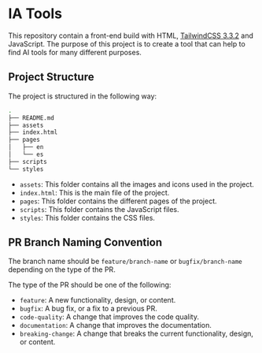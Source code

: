 # IA Tools

This repository contain a front-end build with HTML, [TailwindCSS 3.3.2](https://cdn.tailwindcss.com/3.3.2) and JavaScript. The purpose of this project is to create a tool that can help to find AI tools for many different purposes.

## Project Structure

The project is structured in the following way:

```bash
.
├── README.md
├── assets
├── index.html
├── pages
│   ├── en
│   └── es
├── scripts
└── styles
```

- `assets`: This folder contains all the images and icons used in the project.
- `index.html`: This is the main file of the project.
- `pages`: This folder contains the different pages of the project.
- `scripts`: This folder contains the JavaScript files.
- `styles`: This folder contains the CSS files.

## PR Branch Naming Convention

The branch name should be `feature/branch-name` or `bugfix/branch-name` depending on the type of the PR.

The type of the PR should be one of the following:

- `feature`: A new functionality, design, or content.
- `bugfix`: A bug fix, or a fix to a previous PR.
- `code-quality`: A change that improves the code quality.
- `documentation`: A change that improves the documentation.
- `breaking-change`: A change that breaks the current functionality, design, or content.
